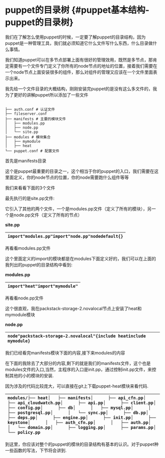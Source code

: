 # puppet的目录树 {#puppet基本结构-puppet的目录树}

我们在了解怎么使用puppet的时候，一定要了解puppet的目录结构，因为puppet是一种管理工具，我们就必须知道它什么文件写什么东西，什么目录做什么事情。

我们知道puppet可以在多节点部署上面有很好的管理效用，既然是多节点，那肯定需要有一个文件专门定义了你所有的node节点的地址的位置，接着我们需要在一个node节点上面安装很多的组件，那么对组件的管理又应该在一个文件里面表示出来。

我先给一个文件目录的大概结构，刚刚安装完puppet的是没有这么多文件的，我为了更好的讲解puppet所以添加了一些文件
```

├── auth.conf # 认证文件
├── fileserver.conf 
├── manifests # 主要的模块文件
│   ├── modules.pp
│   ├── node.pp
│   └── site.pp
├── modules # 模块集合
│   ├── mymodule
│   ├── heat
└── puppet.conf # 配置文件
```

首先是manifests目录

这个是puppet最重要的目录之一，这个相当于你的puppet的入口，我们需要在这里面定义，你的node节点的位置，你的node需要跑什么组件等等

我们来看看下面的3个文件

最先执行的是site.pp文件:

它引入了其他的两个文件，一个是modules.pp文件（定义了所有的模块），另一个是node.pp文件（定义了所有的节点）

**site.pp**

| `import"modules.pp"import"node.pp"nodedefault{}` |
| :--- |


再看看modules.pp文件

这个里面定义的import的模块都是在modules下面定义好的，我们可以在上面的我列出的puppet的目录结构中看到:

**modules.pp**

| `import"heat"import"mymodule"` |
| :--- |


再看看node.pp文件

这个很直观，我在packstack-storage-2.novalocal节点上安装了heat和mymodule模块

**node.pp**

| `node"packstack-storage-2.novalocal"{include heatinclude mymodule}` |
| :--- |


我们已经看完manifests模块下面的内容,接下来modules的内容

在下面的我除去了大部分的内容,剩下的就是我们的manifests文件，这个也是modules文件的入口,当然，主程序的入口是init.pp，通过控制init.pp文件，来控制其他的小的模块的安装.

因为涉及的代码比较庞大，可以直接在git上下载puppet-heat模块来看代码.

| `modules/├── heat│   ├── manifests│      ├── api_cfn.pp│      ├── api_cloudwatch.pp│      ├── api.pp│      ├── client.pp│      ├── config.pp│      ├── db│      │   ├── mysql.pp│      │   ├── postgresql.pp│      │   └── sync.pp│      ├── db.pp│      ├── deps.pp│      ├── engine.pp│      ├── init.pp│      ├── keystone│      │   ├── auth_cfn.pp│      │   ├── auth.pp│      │   └── domain.pp│      ├── logging.pp│      ├── params.pp│      └── policy.pp` |
| :--- |


到这里，你应该对整个的puppet的模块的目录结构有基本的认识。对于puppet种一些函数的写法，下节将会讲到.

